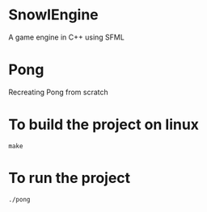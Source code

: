 # SnowlEngine
A game engine in C++ using SFML

# Pong
Recreating Pong from scratch

# To build the project on linux
`make`

# To run the project
`./pong`
